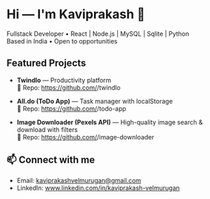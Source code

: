 # Hi — I'm Kaviprakash 👋

 Fullstack Developer • React | Node.js | MySQL | Sqlite | Python  
 Based in India • Open to opportunities  

##  Featured Projects
- **Twindlo** — Productivity platform  
  🔗 Repo: https://github.com/<your-username>/twindlo  

- **All.do (ToDo App)** — Task manager with localStorage  
  🔗 Repo: https://github.com/<your-username>/todo-app  

- **Image Downloader (Pexels API)** — High-quality image search & download with filters  
  🔗 Repo: https://github.com/<your-username>/image-downloader  

## 📫 Connect with me
- Email: kaviprakashvelmurugan@gmail.com 
- LinkedIn: www.linkedin.com/in/kaviprakash-velmurugan


